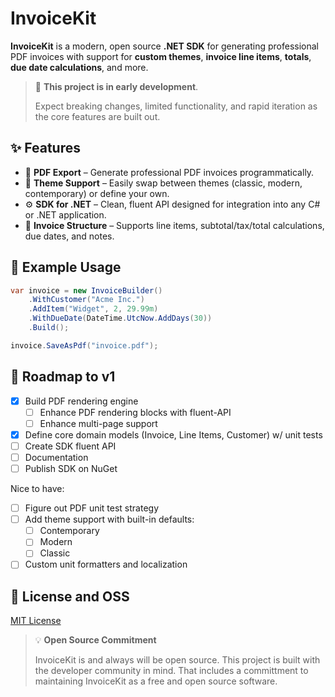 # InvoiceKit

**InvoiceKit** is a modern, open source **.NET SDK** for generating professional PDF invoices with support for **custom themes**, **invoice line items**, **totals**, **due date calculations**, and more.

> 🚧 **This project is in early development**.
>
> Expect breaking changes, limited functionality, and rapid iteration as the core features are built out.

## ✨ Features

- 📄 **PDF Export** – Generate professional PDF invoices programmatically.
- 🎨 **Theme Support** – Easily swap between themes (classic, modern, contemporary) or define your own.
- ⚙️ **SDK for .NET** – Clean, fluent API designed for integration into any C# or .NET application.
- 🧾 **Invoice Structure** – Supports line items, subtotal/tax/total calculations, due dates, and notes.

## 🔧 Example Usage

```cs
var invoice = new InvoiceBuilder()
    .WithCustomer("Acme Inc.")
    .AddItem("Widget", 2, 29.99m)
    .WithDueDate(DateTime.UtcNow.AddDays(30))
    .Build();

invoice.SaveAsPdf("invoice.pdf");
```

## 🚀 Roadmap to v1

- [x] Build PDF rendering engine
  - [ ] Enhance PDF rendering blocks with fluent-API
  - [ ] Enhance multi-page support
- [x] Define core domain models (Invoice, Line Items, Customer) w/ unit tests
- [ ] Create SDK fluent API
- [ ] Documentation
- [ ] Publish SDK on NuGet

Nice to have:
- [ ] Figure out PDF unit test strategy
- [ ] Add theme support with built-in defaults:
   - [ ] Contemporary
   - [ ] Modern
   - [ ] Classic
- [ ] Custom unit formatters and localization

## 📝 License and OSS

[MIT License](LICENSE)

> 💡 **Open Source Commitment**
>
> InvoiceKit is and always will be open source. This project is built with the developer community in mind. That includes a committment to maintaining InvoiceKit as a free and open source software.
